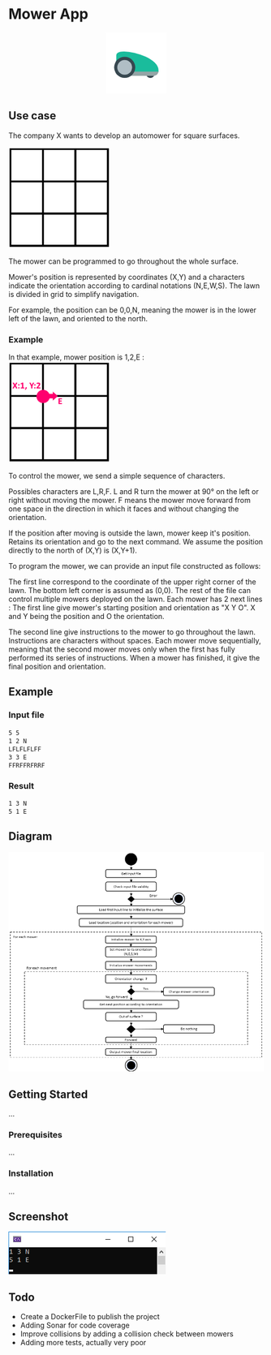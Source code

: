 # Mower App
<p align="center">
    <a href="#">
        <img src="images/logo.png" alt="Logo">
    </a>
</p>

## Use case
The company X wants to develop an automower for square surfaces.

<a href="#">
    <img src="images/usecase_grid.png"  width="200" height="200" alt="Use case grid">
</a>

The mower can be programmed to go throughout the whole surface. 

Mower's position is represented by coordinates (X,Y) and a characters indicate the orientation according to cardinal notations (N,E,W,S). The lawn is divided in grid to simplify navigation.

For example, the position can be 0,0,N, meaning the mower is in the lower left of the lawn, and oriented to the north.

### Example

In that example, mower position is 1,2,E :
<br/>
<a href="#">
    <img src="images/usecase_grid_mower.png"  width="200" height="200" alt="Use case grid mower">
</a>

To control the mower, we send a simple sequence of characters. 

Possibles characters are L,R,F. L and R turn the mower at 90° on the left or right without moving the mower. F means the mower move forward from one space in the direction in which it faces and without changing the orientation.

If the position after moving is outside the lawn, mower keep it's position. Retains its orientation and go to the next command.
We assume the position directly to the north of (X,Y) is (X,Y+1).

To program the mower, we can provide an input file constructed as follows:

The first line correspond to the coordinate of the upper right corner of the lawn. The bottom left corner is assumed as (0,0). The rest of the file can control multiple
mowers deployed on the lawn. Each mower has 2 next lines : The first line give mower's starting position and orientation as "X Y O". X and Y being the position and O the orientation.

The second line give instructions to the mower to go throughout the lawn.
Instructions are characters without spaces.
Each mower move sequentially, meaning that the second mower moves only when the first has fully performed its series of instructions.
When a mower has finished, it give the final position and orientation.

## Example

### Input file
```
5 5
1 2 N
LFLFLFLFF
3 3 E
FFRFFRFRRF
```

### Result
```
1 3 N
5 1 E
```

## Diagram

<a href="#">
    <img src="images/diagram.png" alt="Diagram">
</a>

## Getting Started
...

### Prerequisites
...
### Installation
...
## Screenshot

<a href="#">
    <img src="images/screenshot.png" alt="Screenshot">
</a>

## Todo
* Create a DockerFile to publish the project
* Adding Sonar for code coverage
* Improve collisions by adding a collision check between mowers 
* Adding more tests, actually very poor